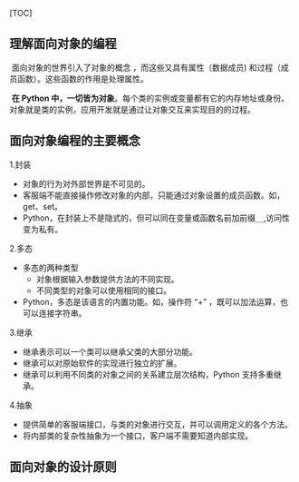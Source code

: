 [TOC]

## 理解面向对象的编程

​		面向对象的世界引入了对象的概念 ，而这些又具有属性（数据成员) 和过程（成员函数）。这些函数的作用是处理属性。

​		**在 Python 中，一切皆为对象**。每个类的实例或变量都有它的内存地址或身份。对象就是类的实例，应用开发就是通过让对象交互来实现目的的过程。

## 面向对象编程的主要概念

1.封装

* 对象的行为对外部世界是不可见的。
* 客服端不能直接操作修改对象的内部，只能通过对象设置的成员函数。如，get、set。
* Python，在封装上不是隐式的，但可以同在变量或函数名前加前缀`__`,访问性变为私有。

2.多态

* 多态的两种类型
  * 对象根据输入参数提供方法的不同实现。
  * 不同类型的对象可以使用相同的接口。
* Python，多态是该语言的内置功能。如，操作符 “+” ，既可以加法运算，也可以连接字符串。

3.继承

* 继承表示可以一个类可以继承父类的大部分功能。
* 继承可以对原始软件的实现进行独立的扩展。
* 继承可以利用不同类的对象之间的关系建立层次结构，Python 支持多重继承。

4.抽象

* 提供简单的客服端接口，与类的对象进行交互，并可以调用定义的各个方法。
* 将内部类的复杂性抽象为一个接口，客户端不需要知道内部实现。

## 面向对象的设计原则